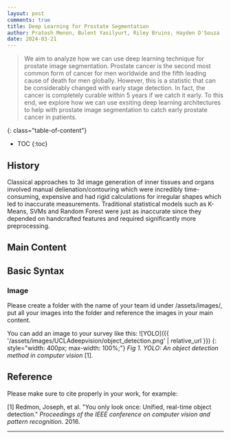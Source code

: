 ```yaml
---
layout: post
comments: true
title: Deep Learning for Prostate Segmentation
author: Pratosh Menon, Bulent Yasilyurt, Riley Bruins, Hayden D'Souza
date: 2024-03-21
---
```


> We aim to analyze how we can use deep learning technique for prostate image
> segmentation. Prostate cancer is the second most common form of cancer for men
> worldwide and the fifth leading cause of death for men globally. However, this
> is a statistic that can be considerably changed with early stage detection. In
> fact, the cancer is completely curable within 5 years if we catch it early. To
> this end, we explore how we can use exsiting deep learning architectures to
> help with prostate image segmentation to catch early prostate cancer in
> patients.

<!--more-->
{: class="table-of-content"}
* TOC
{:toc}


## History
Classical approaches to 3d image generation of inner tissues and organs involved manual delienation/contouring which were incredibly time-consuming, expensive and had rigid calculations for irregular shapes which led to inaccurate measurements. Traditional statistical models such as K-Means, SVMs and Random Forest were just as inaccurate since they depended on handcrafted features and required significantly more preprocessing.  

## Main Content

## Basic Syntax

### Image

Please create a folder with the name of your team id under /assets/images/, put
all your images into the folder and reference the images in your main content.

<!-- deno-fmt-ignore-start -->
You can add an image to your survey like this:
![YOLO]({{ '/assets/images/UCLAdeepvision/object_detection.png' | relative_url }})
{: style="width: 400px; max-width: 100%;"}
*Fig 1. YOLO: An object detection method in computer vision* [1].
<!-- deno-fmt-ignore-end -->

## Reference

Please make sure to cite properly in your work, for example:

[1] Redmon, Joseph, et al. "You only look once: Unified, real-time object
detection." _Proceedings of the IEEE conference on computer vision and pattern
recognition_. 2016.

---
